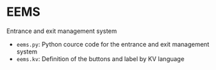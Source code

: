 # EEMS
Entrance and exit management system

- `eems.py`: Python cource code for the entrance and exit management system
- `eems.kv`: Definition of the buttons and label by KV language
